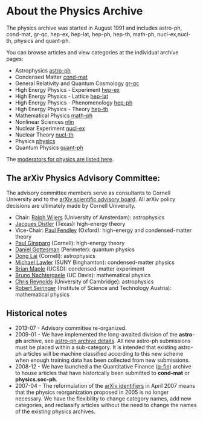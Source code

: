 # About the Physics Archive

The physics archive was started in August 1991 and includes astro-ph, cond-mat, gr-qc, hep-ex, hep-lat, hep-ph, hep-th, math-ph, nucl-ex,nucl-th, physics and quant-ph.

You can browse articles and view categories at the individual archive pages:

- Astrophysics [astro-ph](https://arxiv.org/archive/astro-ph)
- Condensed Matter [cond-mat](https://arxiv.org/archive/cond-mat)
- General Relativity and Quantum Cosmology [gr-qc](https://arxiv.org/archive/gr-qc)
- High Energy Physics - Experiment [hep-ex](https://arxiv.org/archive/hep-ex)
- High Energy Physics - Lattice [hep-lat](https://arxiv.org/archive/hep-lat)
- High Energy Physics - Phenomenology [hep-ph](https://arxiv.org/archive/hep-ph)
- High Energy Physics - Theory [hep-th](https://arxiv.org/archive/hep-th)
- Mathematical Physics [math-ph](https://arxiv.org/archive/math-ph)
- Nonlinear Sciences [nlin](https://arxiv.org/archive/nlin)
- Nuclear Experiment [nucl-ex](https://arxiv.org/archive/nucl-ex)
- Nuclear Theory [nucl-th](https://arxiv.org/archive/nucl-th)
- Physics [physics](https://arxiv.org/archive/physics)
- Quantum Physics [quant-ph](https://arxiv.org/archive/quant-ph)

The [moderators for physics are listed here](https://arxiv.org/moderators#physics#physics).

<span id="AdvisoryCommittee"></span>
## The arXiv Physics Advisory Committee:

The advisory committee members serve as consultants to Cornell University and to the [arXiv scientific advisory board](../../about/people/scientific_ad_board.md). All arXiv policy decisions are ultimately made by Cornell University.

*   Chair: [Ralph Wijers](https://www.uva.nl/en/profile/w/i/r.a.m.j.wijers/r.a.m.j.wijers.html) (University of Amsterdam): astrophysics
*   [Jacques Distler](https://ph.utexas.edu/component/cobalt/item/18-physics/422-distler-jacques?Itemid=1264) (Texas): high-energy theory
*   Vice-Chair: [Paul Fendley](https://www.physics.ox.ac.uk/our-people/fendley) (Oxford): high-energy and condensed-matter theory
*   [Paul Ginsparg](https://physics.cornell.edu/paul-ginsparg) (Cornell): high-energy theory
*   [Daniel Gottesman](http://www.perimeterinstitute.ca/people/Daniel-Gottesman) (Perimeter): quantum physics
*   [Dong Lai](https://astro.cornell.edu/dong-lai) (Cornell): astrophysics
*   [Michael Lawler](https://www.binghamton.edu/physics/research/profile.html?id=mlawler) (SUNY Binghamton): condensed-matter physics
*   [Brian Maple](http://mbmlab.ucsd.edu/people/maple.html) (UCSD): condensed-matter experiment
*   [Bruno Nachtergaele](http://www.math.ucdavis.edu/~bxn/) (UC Davis): mathematical physics
*   [Chris Reynolds](https://www.ast.cam.ac.uk/people/Christopher.Reynolds) (University of Cambridge): astrophysics
*   [Robert Seiringer](http://pub.ist.ac.at/~rseiring/Robert_Seiringer/Robert_Seiringers_Homepage.html) (Institute of Science and Technology Austria): mathematical physics


## Historical notes

- 2013-07 - Advisory committee re-organized.
- 2009-01 - We have implemented the long-awaited division of the **astro-ph** archive, see [astro-ph archive details](https://arxiv.org/archive/astro-ph). All new astro-ph submissions must be placed within a sub-category. It is intended that existing astro-ph articles will be machine classified according to this new scheme when enough training data has been collected from new submissions.
- 2008-12 - We have launched a the Quantitative Finance ([q-fin](../../new/q-fin_announce.md)) archive to house articles that have historically been submitted to **cond-mat** or **physics.soc-ph**.
- 2007-04 - The reformulation of the [arXiv identifiers](../../help/arxiv_identifier.md) in April 2007 means that the physics reorganization proposed in 2005 is no longer necessary. We have the flexibility to change category names, add new categories, and reclassify articles without the need to change the names of the existing physics archives.
